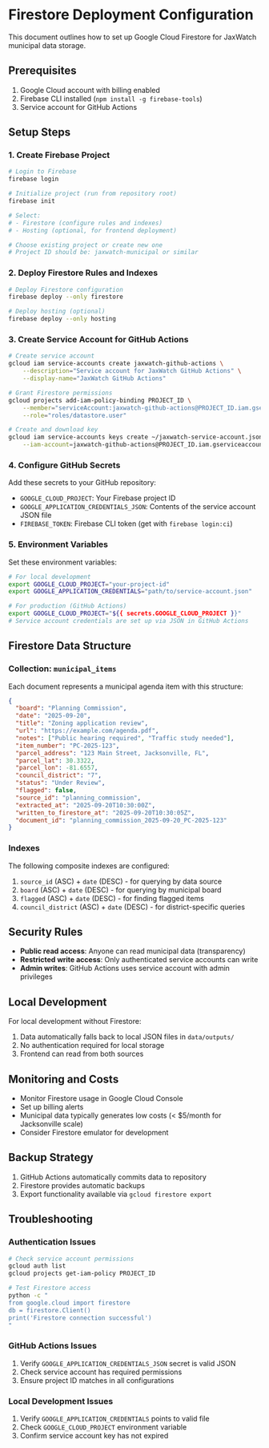 # Firestore Deployment Configuration

This document outlines how to set up Google Cloud Firestore for JaxWatch municipal data storage.

## Prerequisites

1. Google Cloud account with billing enabled
2. Firebase CLI installed (`npm install -g firebase-tools`)
3. Service account for GitHub Actions

## Setup Steps

### 1. Create Firebase Project

```bash
# Login to Firebase
firebase login

# Initialize project (run from repository root)
firebase init

# Select:
# - Firestore (configure rules and indexes)
# - Hosting (optional, for frontend deployment)

# Choose existing project or create new one
# Project ID should be: jaxwatch-municipal or similar
```

### 2. Deploy Firestore Rules and Indexes

```bash
# Deploy Firestore configuration
firebase deploy --only firestore

# Deploy hosting (optional)
firebase deploy --only hosting
```

### 3. Create Service Account for GitHub Actions

```bash
# Create service account
gcloud iam service-accounts create jaxwatch-github-actions \
    --description="Service account for JaxWatch GitHub Actions" \
    --display-name="JaxWatch GitHub Actions"

# Grant Firestore permissions
gcloud projects add-iam-policy-binding PROJECT_ID \
    --member="serviceAccount:jaxwatch-github-actions@PROJECT_ID.iam.gserviceaccount.com" \
    --role="roles/datastore.user"

# Create and download key
gcloud iam service-accounts keys create ~/jaxwatch-service-account.json \
    --iam-account=jaxwatch-github-actions@PROJECT_ID.iam.gserviceaccount.com
```

### 4. Configure GitHub Secrets

Add these secrets to your GitHub repository:

- `GOOGLE_CLOUD_PROJECT`: Your Firebase project ID
- `GOOGLE_APPLICATION_CREDENTIALS_JSON`: Contents of the service account JSON file
- `FIREBASE_TOKEN`: Firebase CLI token (get with `firebase login:ci`)

### 5. Environment Variables

Set these environment variables:

```bash
# For local development
export GOOGLE_CLOUD_PROJECT="your-project-id"
export GOOGLE_APPLICATION_CREDENTIALS="path/to/service-account.json"

# For production (GitHub Actions)
export GOOGLE_CLOUD_PROJECT="${{ secrets.GOOGLE_CLOUD_PROJECT }}"
# Service account credentials are set up via JSON in GitHub Actions
```

## Firestore Data Structure

### Collection: `municipal_items`

Each document represents a municipal agenda item with this structure:

```json
{
  "board": "Planning Commission",
  "date": "2025-09-20",
  "title": "Zoning application review",
  "url": "https://example.com/agenda.pdf",
  "notes": ["Public hearing required", "Traffic study needed"],
  "item_number": "PC-2025-123",
  "parcel_address": "123 Main Street, Jacksonville, FL",
  "parcel_lat": 30.3322,
  "parcel_lon": -81.6557,
  "council_district": "7",
  "status": "Under Review",
  "flagged": false,
  "source_id": "planning_commission",
  "extracted_at": "2025-09-20T10:30:00Z",
  "written_to_firestore_at": "2025-09-20T10:30:05Z",
  "document_id": "planning_commission_2025-09-20_PC-2025-123"
}
```

### Indexes

The following composite indexes are configured:

1. `source_id` (ASC) + `date` (DESC) - for querying by data source
2. `board` (ASC) + `date` (DESC) - for querying by municipal board
3. `flagged` (ASC) + `date` (DESC) - for finding flagged items
4. `council_district` (ASC) + `date` (DESC) - for district-specific queries

## Security Rules

- **Public read access**: Anyone can read municipal data (transparency)
- **Restricted write access**: Only authenticated service accounts can write
- **Admin writes**: GitHub Actions uses service account with admin privileges

## Local Development

For local development without Firestore:

1. Data automatically falls back to local JSON files in `data/outputs/`
2. No authentication required for local storage
3. Frontend can read from both sources

## Monitoring and Costs

- Monitor Firestore usage in Google Cloud Console
- Set up billing alerts
- Municipal data typically generates low costs (< $5/month for Jacksonville scale)
- Consider Firestore emulator for development

## Backup Strategy

1. GitHub Actions automatically commits data to repository
2. Firestore provides automatic backups
3. Export functionality available via `gcloud firestore export`

## Troubleshooting

### Authentication Issues

```bash
# Check service account permissions
gcloud auth list
gcloud projects get-iam-policy PROJECT_ID

# Test Firestore access
python -c "
from google.cloud import firestore
db = firestore.Client()
print('Firestore connection successful')
"
```

### GitHub Actions Issues

1. Verify `GOOGLE_APPLICATION_CREDENTIALS_JSON` secret is valid JSON
2. Check service account has required permissions
3. Ensure project ID matches in all configurations

### Local Development Issues

1. Verify `GOOGLE_APPLICATION_CREDENTIALS` points to valid file
2. Check `GOOGLE_CLOUD_PROJECT` environment variable
3. Confirm service account key has not expired